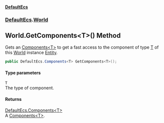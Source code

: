 #### [DefaultEcs](./index.md 'index')
### [DefaultEcs](./DefaultEcs.md 'DefaultEcs').[World](./DefaultEcs-World.md 'DefaultEcs.World')
## World.GetComponents&lt;T&gt;() Method
Gets an [Components&lt;T&gt;](./DefaultEcs-Components-T-.md 'DefaultEcs.Components&lt;T&gt;') to get a fast access to the component of type [T](#DefaultEcs-World-GetComponents-T-()-T 'DefaultEcs.World.GetComponents&lt;T&gt;().T') of this [World](./DefaultEcs-World.md 'DefaultEcs.World') instance [Entity](./DefaultEcs-Entity.md 'DefaultEcs.Entity').  
```csharp
public DefaultEcs.Components<T> GetComponents<T>();
```
#### Type parameters
<a name='DefaultEcs-World-GetComponents-T-()-T'></a>
`T`  
The type of component.  
  
#### Returns
[DefaultEcs.Components&lt;](./DefaultEcs-Components-T-.md 'DefaultEcs.Components&lt;T&gt;')[T](#DefaultEcs-World-GetComponents-T-()-T 'DefaultEcs.World.GetComponents&lt;T&gt;().T')[&gt;](./DefaultEcs-Components-T-.md 'DefaultEcs.Components&lt;T&gt;')  
A [Components&lt;T&gt;](./DefaultEcs-Components-T-.md 'DefaultEcs.Components&lt;T&gt;').  
